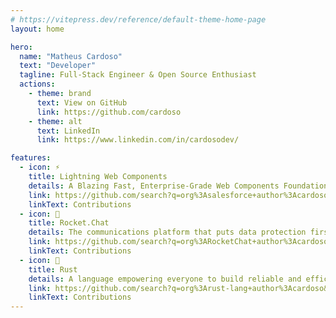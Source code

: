 ```yaml
---
# https://vitepress.dev/reference/default-theme-home-page
layout: home

hero:
  name: "Matheus Cardoso"
  text: "Developer"
  tagline: Full-Stack Engineer & Open Source Enthusiast
  actions:
    - theme: brand
      text: View on GitHub
      link: https://github.com/cardoso
    - theme: alt
      text: LinkedIn
      link: https://www.linkedin.com/in/cardosodev/

features:
  - icon: ⚡️
    title: Lightning Web Components
    details: A Blazing Fast, Enterprise-Grade Web Components Foundation by Salesforce.
    link: https://github.com/search?q=org%3Asalesforce+author%3Acardoso+is%3Amerged&type=pullrequests&s=comments&o=desc
    linkText: Contributions
  - icon: 🚀
    title: Rocket.Chat
    details: The communications platform that puts data protection first.
    link: https://github.com/search?q=org%3ARocketChat+author%3Acardoso&type=commits
    linkText: Contributions
  - icon: 🦀
    title: Rust
    details: A language empowering everyone to build reliable and efficient software.
    link: https://github.com/search?q=org%3Arust-lang+author%3Acardoso&type=commits
    linkText: Contributions
---
```


